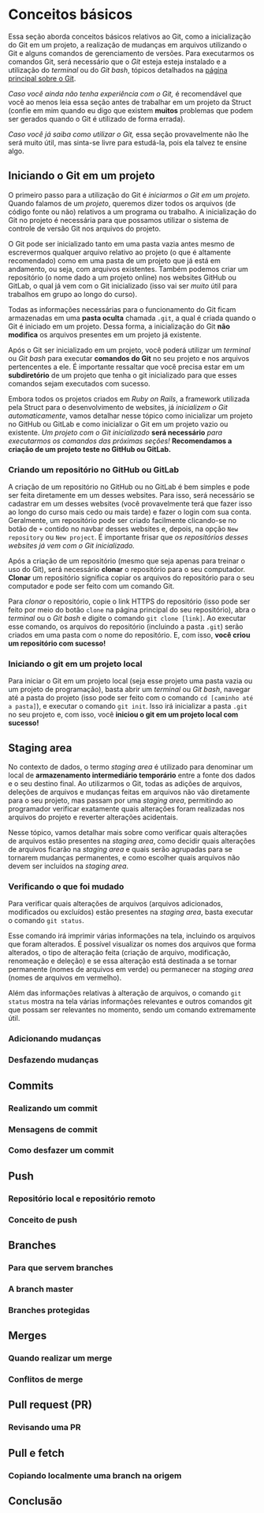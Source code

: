 # Conceitos básicos

Essa seção aborda conceitos básicos relativos ao Git, como a inicialização do Git em um projeto, a realização de mudanças em arquivos utilizando o Git e alguns comandos de gerenciamento de versões. Para executarmos os comandos Git, será necessário que o *Git* esteja esteja instalado e a utilização do *terminal* ou do *Git bash*, tópicos detalhados na [página principal sobre o Git](README.md).

*Caso você ainda não tenha experiência com o Git,* é recomendável que você ao menos leia essa seção antes de trabalhar em um projeto da Struct \(confie em mim quando eu digo que existem **muitos** problemas que podem ser gerados quando o Git é utilizado de forma errada\).

*Caso você já saiba como utilizar o Git,* essa seção provavelmente não lhe será muito útil, mas sinta-se livre para estudá-la, pois ela talvez te ensine algo.

## Iniciando o Git em um projeto

O primeiro passo para a utilização do Git é *iniciarmos o Git em um projeto.* Quando falamos de um *projeto*, queremos dizer todos os arquivos \(de código fonte ou não\) relativos a um programa ou trabalho. A inicialização do Git no projeto é necessária para que possamos utilizar o sistema de controle de versão Git nos arquivos do projeto.

O Git pode ser inicializado tanto em uma pasta vazia antes mesmo de escrevermos qualquer arquivo relativo ao projeto \(o que é altamente recomendado\) como em uma pasta de um projeto que já está em andamento, ou seja, com arquivos existentes. Também podemos criar um repositório \(o nome dado a um projeto online\) nos websites GitHub ou GitLab, o qual já vem com o Git inicializado \(isso vai ser *muito* útil para trabalhos em grupo ao longo do curso\).

Todas as informações necessárias para o funcionamento do Git ficam armazenadas em uma **pasta oculta** chamada `.git`, a qual é criada quando o Git é iniciado em um projeto. Dessa forma, a inicialização do Git **não modifica** os arquivos presentes em um projeto já existente.

Após o Git ser inicializado em um projeto, você poderá utilizar um *terminal* ou *Git bash* para executar **comandos do Git** no seu projeto e nos arquivos pertencentes a ele. É importante ressaltar que você precisa estar em um **subdiretório** de um projeto que tenha o git inicializado para que esses comandos sejam executados com sucesso.

Embora todos os projetos criados em *Ruby on Rails*, a framework utilizada pela Struct para o desenvolvimento de websites, já *inicializem o Git automaticamente*, vamos detalhar nesse tópico como inicializar um projeto no GitHub ou GitLab e como inicializar o Git em um projeto vazio ou existente. *Um projeto com o Git inicializado* **será necessário** *para executarmos os comandos das próximas seções!* **Recomendamos a criação de um projeto teste no GitHub ou GitLab.**

### Criando um repositório no GitHub ou GitLab

A criação de um repositório no GitHub ou no GitLab é bem simples e pode ser feita diretamente em um desses websites. Para isso, será necessário se cadastrar em um desses websites \(você provavelmente terá que fazer isso ao longo do curso mais cedo ou mais tarde\) e fazer o login com sua conta. Geralmente, um repositório pode ser criado facilmente clicando-se no botão de `+` contido no navbar desses websites e, depois, na opção `New repository` ou `New project`. É importante frisar que *os repositórios desses websites já vem com o Git inicializado.*

Após a criação de um repositório \(mesmo que seja apenas para treinar o uso do Git\), será  necessário **clonar** o repositório para o seu computador. **Clonar** um repositório significa copiar os arquivos do repositório para o seu computador e pode ser feito com um comando Git.

Para *clonar* o repositório, copie o link HTTPS do repositório \(isso pode ser feito por meio do botão `clone` na página principal do seu repositório\), abra o *terminal* ou o *Git bash* e digite o comando `git clone [link]`. Ao executar esse comando, os arquivos do repositório \(incluindo a pasta `.git`\) serão criados em uma pasta com o nome do repositório. E, com isso, **você criou um repositório com sucesso!**  

### Iniciando o git em um projeto local

Para iniciar o Git em um projeto local \(seja esse projeto uma pasta vazia ou um projeto de programação\), basta abrir um *terminal* ou *Git bash*, navegar até a pasta do projeto \(isso pode ser feito com o comando `cd [caminho até a pasta]`\), e executar o comando `git init`. Isso irá inicializar a pasta `.git` no seu projeto e, com isso, você **iniciou o git em um projeto local com sucesso!**

## Staging area

No contexto de dados, o termo *staging area* é utilizado para denominar um local de **armazenamento intermediário temporário** entre a fonte dos dados e o seu destino final. Ao utilizarmos o Git, todas as adições de arquivos, deleções de arquivos e mudanças feitas em arquivos não vão diretamente para o seu projeto, mas passam por uma *staging area*, permitindo ao programador verificar exatamente quais alterações foram realizadas nos arquivos do projeto e reverter alterações acidentais.

Nesse tópico, vamos detalhar mais sobre como verificar quais alterações de arquivos estão presentes na *staging area*, como decidir quais alterações de arquivos ficarão na *staging area* e quais serão agrupadas para se tornarem mudanças permanentes, e como escolher quais arquivos não devem ser incluídos na *staging area*.

### Verificando o que foi mudado

Para verificar quais alterações de arquivos \(arquivos adicionados, modificados ou excluídos\) estão presentes na *staging area*, basta executar o comando `git status`.

Esse comando irá imprimir várias informações na tela, incluindo os arquivos que foram alterados. É possível visualizar os nomes dos arquivos que forma alterados, o tipo de alteração feita \(criação de arquivo, modificação, renomeação e deleção\) e se essa alteração está destinada a se tornar permanente \(nomes de arquivos em verde\) ou permanecer na *staging area* \(nomes de arquivos em vermelho\).

Além das informações relativas à alteração de arquivos, o comando `git status` mostra na tela várias informações relevantes e outros comandos git que possam ser relevantes no momento, sendo um comando extremamente útil.

### Adicionando mudanças

### Desfazendo mudanças

## Commits

### Realizando um commit

### Mensagens de commit

### Como desfazer um commit

## Push

### Repositório local e repositório remoto

### Conceito de push

## Branches

### Para que servem branches

### A branch master

### Branches protegidas

## Merges

### Quando realizar um merge

### Conflitos de merge

## Pull request (PR)

### Revisando uma PR

## Pull e fetch

### Copiando localmente uma branch na origem

## Conclusão
